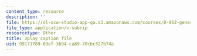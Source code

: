 ```yaml
---
content_type: resource
description: ''
file: https://ol-ocw-studio-app-qa.s3.amazonaws.com/courses/8-962-general-relativity-spring-2020/9917178903ef3b94ca6970cbc327b74a_JWSdeg4jkoY.srt
file_type: application/x-subrip
resourcetype: Other
title: 3play caption file
uid: 99171789-03ef-3b94-ca69-70cbc327b74a
---
```

